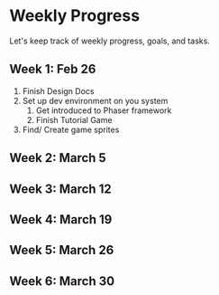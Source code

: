 
# Weekly Progress
Let's keep track of weekly progress, goals, and tasks.

## Week 1: Feb 26
1. Finish Design Docs
2. Set up dev environment on you system
    1. Get introduced to Phaser framework
    2. Finish Tutorial Game
3. Find/ Create game sprites
   

## Week 2: March 5
## Week 3: March 12
## Week 4: March 19
## Week 5: March 26
## Week 6: March 30



